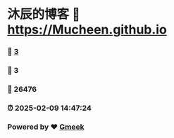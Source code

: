 # 沐辰的博客 :link: https://Mucheen.github.io 
### :page_facing_up: [3](https://Mucheen.github.io/tag.html) 
### :speech_balloon: 3 
### :hibiscus: 26476 
### :alarm_clock: 2025-02-09 14:47:24 
### Powered by :heart: [Gmeek](https://github.com/Meekdai/Gmeek)
